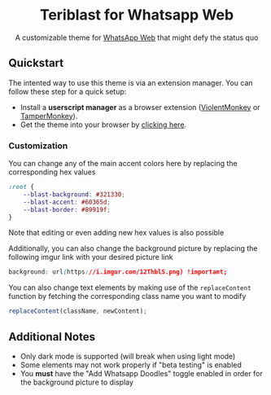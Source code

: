 <div align="center">

# Teriblast for Whatsapp Web
A customizable theme for [WhatsApp Web](https://web.whatsapp.com) that might defy the status quo

</div>

## Quickstart

The intented way to use this theme is via an extension manager. You can follow these step for a quick setup:

- Install a **userscript manager** as a browser extension ([ViolentMonkey](https://violentmonkey.github.io/) or [TamperMonkey](https://www.tampermonkey.net/)).
- Get the theme into your browser by [clicking here](https://github.com/Teriyaki812/teriblast-whatsapp/raw/main/Teriblast-WS.user.js).

### Customization
You can change any of the main accent colors here by replacing the corresponding hex values

```css
:root {
    --blast-background: #321330;
    --blast-accent: #60365d;
    --blast-border: #89919f;
}
```
Note that editing or even adding new hex values is also possible

Additionally, you can also change the background picture by replacing the following imgur link with your desired picture link

```css
background: url(https://i.imgur.com/12ThblS.png) !important;
```

You can also change text elements by making use of the `replaceContent` function by fetching the corresponding class name you want to modify
```js
replaceContent(className, newContent);
```

## Additional Notes
- Only dark mode is supported (will break when using light mode)
- Some elements may not work properly if "beta testing" is enabled
- You **must** have the "Add Whatsapp Doodles" toggle enabled in order for the background picture to display
